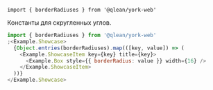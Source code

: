 `import { borderRadiuses } from '@qlean/york-web'`

Константы для скругленных углов.

```js
import { borderRadiuses } from '@qlean/york-web'
;<Example.Showcase>
  {Object.entries(borderRadiuses).map(([key, value]) => (
    <Example.ShowcaseItem key={key} title={key}>
      <Example.Box style={{ borderRadius: value }} width={16} />
    </Example.ShowcaseItem>
  ))}
</Example.Showcase>
```
